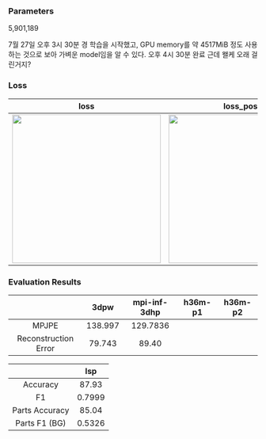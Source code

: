 ### Parameters 

5,901,189


7월 27일 오후 3시 30분 경 학습을 시작했고, GPU memory를 약 4517MiB 정도 사용하는 것으로 보아 가벼운 model임을 알 수 있다.
오후 4시 30분 완료 근데 왤케 오래 걸린거지? 


### Loss
| loss | loss_pose | loss_betas | loss_keypoints | loss_shape |
|:---:|:---:|:---:|:---:|:---:|
|<img src="https://user-images.githubusercontent.com/42258047/127283226-5dbc29d5-a653-48a9-b7e2-7754e01fb7e8.png" width="300"> | <img src="https://user-images.githubusercontent.com/42258047/127283601-ddbe2ed4-3b91-43da-b037-ca575fc37bd6.png" width="300"> | <img src="https://user-images.githubusercontent.com/42258047/127283377-a60250c5-1537-429e-89b1-615bd43b3a25.png" width="300"> | <img src="https://user-images.githubusercontent.com/42258047/127283289-149da840-f47e-4492-8c41-e9fce5eedf11.png" width="300"> | <img src="https://user-images.githubusercontent.com/42258047/127283526-e9abbc62-f7c6-4b20-a121-b42da54424a2.png" width="300">| 


### Evaluation Results

|  | 3dpw | mpi-inf-3dhp | h36m-p1 | h36m-p2 |
|:--:|:--:|:--:|:--:|:--:|
| MPJPE | 138.997 | 129.7836 |  |  |
| Reconstruction Error | 79.743 | 89.40 |  |  | 


| | lsp | 
|:--:|:--:|
| Accuracy | 87.93 |
| F1 | 0.7999 |
| Parts Accuracy | 85.04 |
| Parts F1 (BG) | 0.5326 | 
